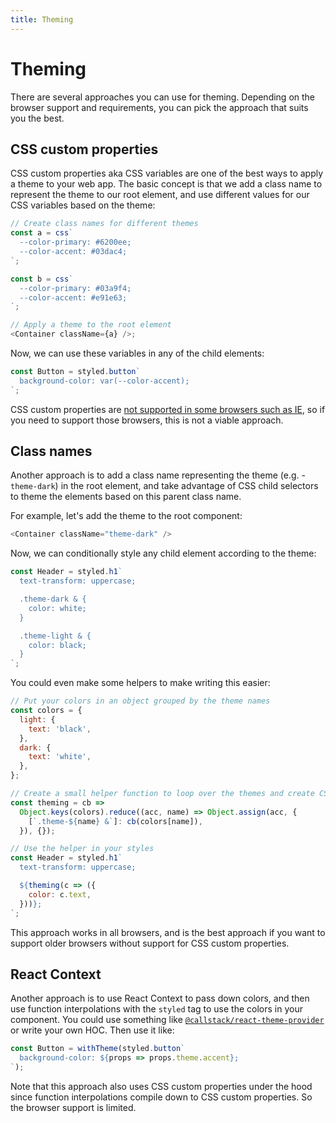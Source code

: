 ```yaml
---
title: Theming
---
```


# Theming

There are several approaches you can use for theming. Depending on the browser support and requirements, you can pick the approach that suits you the best.

## CSS custom properties

CSS custom properties aka CSS variables are one of the best ways to apply a theme to your web app. The basic concept is that we add a class name to represent the theme to our root element, and use different values for our CSS variables based on the theme:

```js
// Create class names for different themes
const a = css`
  --color-primary: #6200ee;
  --color-accent: #03dac4;
`;

const b = css`
  --color-primary: #03a9f4;
  --color-accent: #e91e63;
`;

// Apply a theme to the root element
<Container className={a} />;
```

Now, we can use these variables in any of the child elements:

```js
const Button = styled.button`
  background-color: var(--color-accent);
`;
```

CSS custom properties are [not supported in some browsers such as IE](http://caniuse.com/#feat=css-variables), so if you need to support those browsers, this is not a viable approach.

## Class names

Another approach is to add a class name representing the theme (e.g. - `theme-dark`) in the root element, and take advantage of CSS child selectors to theme the elements based on this parent class name.

For example, let's add the theme to the root component:

```js
<Container className="theme-dark" />
```

Now, we can conditionally style any child element according to the theme:

```js
const Header = styled.h1`
  text-transform: uppercase;

  .theme-dark & {
    color: white;
  }

  .theme-light & {
    color: black;
  }
`;
```

You could even make some helpers to make writing this easier:

```js
// Put your colors in an object grouped by the theme names
const colors = {
  light: {
    text: 'black',
  },
  dark: {
    text: 'white',
  },
};

// Create a small helper function to loop over the themes and create CSS rule sets
const theming = cb =>
  Object.keys(colors).reduce((acc, name) => Object.assign(acc, {
    [`.theme-${name} &`]: cb(colors[name]),
  }), {});

// Use the helper in your styles
const Header = styled.h1`
  text-transform: uppercase;

  ${theming(c => ({
    color: c.text,
  }))};
`;
```

This approach works in all browsers, and is the best approach if you want to support older browsers without support for CSS custom properties.

## React Context

Another approach is to use React Context to pass down colors, and then use function interpolations with the `styled` tag to use the colors in your component. You could use something like [`@callstack/react-theme-provider`](https://github.com/callstack/react-theme-provider) or write your own HOC. Then use it like:

```js
const Button = withTheme(styled.button`
  background-color: ${props => props.theme.accent};
`);
```

Note that this approach also uses CSS custom properties under the hood since function interpolations compile down to CSS custom properties. So the browser support is limited.
